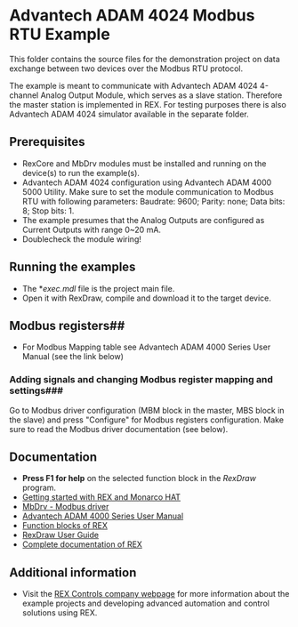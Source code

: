 ﻿Advantech ADAM 4024 Modbus RTU Example 
======================================

This folder contains the source files for the demonstration project on data
exchange between two devices over the Modbus RTU protocol.

The example is meant to communicate with Advantech ADAM 4024 4-channel Analog
Output Module, which serves as a slave station. Therefore the master station
is implemented in REX. For testing purposes there is also Advantech
ADAM 4024 simulator available in the separate folder.

## Prerequisites ##
- RexCore and MbDrv modules must be installed and running on the
device(s) to run the example(s).
- Advantech ADAM 4024 configuration using Advantech ADAM 4000 5000 Utility. Make
sure to set the module communication to Modbus RTU with following parameters:
Baudrate: 9600; Parity: none; Data bits: 8; Stop bits: 1.
- The example presumes that the Analog Outputs are configured as Current Outputs
with range 0~20 mA.
- Doublecheck the module wiring!

## Running the examples ##
- The **exec.mdl* file is the project main file.
- Open it with RexDraw, compile and download it to the target device.

## Modbus registers##
- For Modbus Mapping table see Advantech ADAM 4000 Series User Manual (see the link below)

### Adding signals and changing Modbus register mapping and settings###
Go to Modbus driver configuration (MBM block in the master, MBS block in the 
slave) and press "Configure" for Modbus registers configuration. Make sure 
to read the Modbus driver documentation (see below).

## Documentation ##

- **Press F1 for help** on the selected function block in the *RexDraw* program.
- [Getting started with REX and Monarco HAT](https://www.rexcontrols.com/media/2.50.5/doc/ENGLISH/MANUALS/RexGettingStarted/RexGettingStarted_MonarcoHAT_RPi_ENG.html)
- [MbDrv - Modbus driver](https://www.rexcontrols.com/media/2.50.5/doc/ENGLISH/MANUALS/MbDrv/MbDrv_ENG.html)
- [Advantech ADAM 4000 Series User Manual](http://advdownload.advantech.com/productfile/Downloadfile1/1-123YBOV/UM-ADAM-4000_SERIES-ED0-1-EN.PDF)
- [Function blocks of REX](https://www.rexcontrols.com/media/2.50.5/doc/ENGLISH/MANUALS/BRef/BRef_ENG.html)
- [RexDraw User Guide](https://www.rexcontrols.com/media/2.50.5/doc/ENGLISH/MANUALS/RexDraw/RexDraw_ENG.html)
- [Complete documentation of REX](http://www.rexcontrols.com/documentation-and-support)

## Additional information ##

- Visit the [REX Controls company webpage](http://www.rexcontrols.com) 
for more information about the example projects and developing advanced 
automation and control solutions using REX.